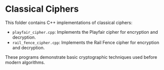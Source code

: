 # Classical Ciphers

This folder contains C++ implementations of classical ciphers:

- `playfair_cipher.cpp`: Implements the Playfair cipher for encryption and decryption.
- `rail_fence_cipher.cpp`: Implements the Rail Fence cipher for encryption and decryption.

These programs demonstrate basic cryptographic techniques used before modern algorithms. 